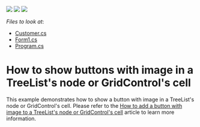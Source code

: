 <!-- default badges list -->
![](https://img.shields.io/endpoint?url=https://codecentral.devexpress.com/api/v1/VersionRange/128631647/13.2.8%2B)
[![](https://img.shields.io/badge/Open_in_DevExpress_Support_Center-FF7200?style=flat-square&logo=DevExpress&logoColor=white)](https://supportcenter.devexpress.com/ticket/details/E5205)
[![](https://img.shields.io/badge/📖_How_to_use_DevExpress_Examples-e9f6fc?style=flat-square)](https://docs.devexpress.com/GeneralInformation/403183)
<!-- default badges end -->
<!-- default file list -->
*Files to look at*:

* [Customer.cs](./CS/GridSample/Customer.cs)
* [Form1.cs](./CS/GridSample/Form1.cs)
* [Program.cs](./CS/GridSample/Program.cs)
<!-- default file list end -->
# How to show buttons with image in a TreeList's node or GridControl's cell


<p>This example demonstrates how to show a button with image in a TreeList's node or GridControl's cell. Please refer to the <a href="https://www.devexpress.com/Support/Center/p/KA18960">How to add a button with image to a TreeList's node or GridControl's cell</a> article to learn more information.</p>

<br/>


